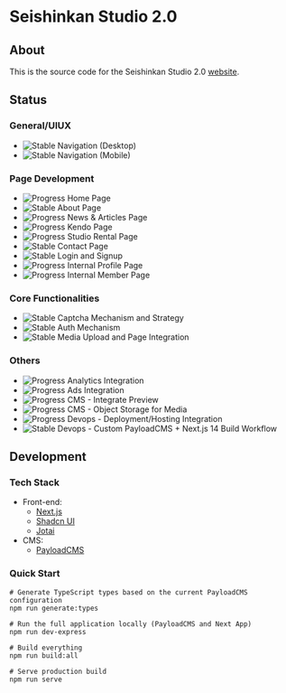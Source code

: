 # Seishinkan Studio 2.0

## About

This is the source code for the Seishinkan Studio 2.0 [website](https://www.seishinkansg.com/).

## Status

### General/UIUX

- ![Stable](https://progress-bar.dev/100/?title=progress) Navigation (Desktop)
- ![Stable](https://progress-bar.dev/100/?title=progress) Navigation (Mobile)

### Page Development

- ![Progress](https://progress-bar.dev/20/?title=progress) Home Page
- ![Stable](https://progress-bar.dev/100/?title=progress) About Page
- ![Progress](https://progress-bar.dev/20/?title=progress) News & Articles Page
- ![Progress](https://progress-bar.dev/70/?title=progress) Kendo Page
- ![Progress](https://progress-bar.dev/20/?title=progress) Studio Rental Page
- ![Stable](https://progress-bar.dev/100/?title=stable) Contact Page
- ![Stable](https://progress-bar.dev/100/?title=stable) Login and Signup
- ![Progress](https://progress-bar.dev/0/?title=progress) Internal Profile Page
- ![Progress](https://progress-bar.dev/0/?title=progress) Internal Member Page

### Core Functionalities

- ![Stable](https://progress-bar.dev/100/?title=stable) Captcha Mechanism and Strategy
- ![Stable](https://progress-bar.dev/100/?title=stable) Auth Mechanism
- ![Stable](https://progress-bar.dev/100/?title=stable) Media Upload and Page Integration

### Others

- ![Progress](https://progress-bar.dev/0/?title=stable) Analytics Integration
- ![Progress](https://progress-bar.dev/0/?title=stable) Ads Integration
- ![Progress](https://progress-bar.dev/0/?title=stable) CMS - Integrate Preview
- ![Progress](https://progress-bar.dev/0/?title=stable) CMS - Object Storage for Media
- ![Progress](https://progress-bar.dev/0/?title=stable) Devops - Deployment/Hosting Integration
- ![Stable](https://progress-bar.dev/100/?title=stable) Devops - Custom PayloadCMS + Next.js 14 Build Workflow

## Development

### Tech Stack

- Front-end:
  - [Next.js](https://nextjs.org/)
  - [Shadcn UI](https://ui.shadcn.com/)
  - [Jotai](https://jotai.org/)
- CMS:
  - [PayloadCMS](https://payloadcms.com/)

### Quick Start

```Shell
# Generate TypeScript types based on the current PayloadCMS configuration
npm run generate:types

# Run the full application locally (PayloadCMS and Next App)
npm run dev-express

# Build everything
npm run build:all

# Serve production build
npm run serve

```
